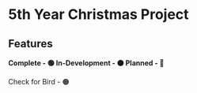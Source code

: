 # 5th Year Christmas Project

## Features
**Complete - 🟢
In-Development - 🟠
Planned - 🔴**

Check for Bird - 🟠
